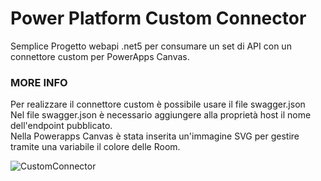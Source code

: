 # Power Platform Custom Connector

Semplice Progetto webapi .net5 per consumare un set di API con un connettore custom per PowerApps Canvas.

### MORE INFO
Per realizzare il connettore custom è possibile usare il file swagger.json</br>
Nel file swagger.json è necessario aggiungere alla proprietà host il nome dell'endpoint pubblicato.</br>
Nella Powerapps Canvas è stata inserita un'immagine SVG per gestire tramite una variabile il colore delle Room.



![CustomConnector](https://user-images.githubusercontent.com/74839804/112725542-14bfca80-8f19-11eb-8501-e64836eefb7c.gif)
